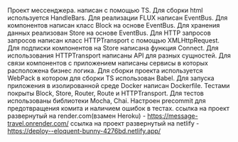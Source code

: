 Проект мессенджера.
написан с помощью TS.
Для сборки html используется HandleBars.
Для реализации FLUX написан EventBus.
Для компонентов написан класс Block на основе EventBus.
Для хранения данных реализован Store на основе EventBus.
Для HTTP запросов запросов написан класс HTTPTransport с помощью XMLHttpRequest.
Для подписки компонентов на Store написана функция Connect.
Для использования HTTPTransport написаны API для разных сущностей.
Для связи компонентов с приложением написаны сервисы в которых расположена бизнес логика.
Для сборки проекта используется WebPack в котором для сборки TS использован Babel.
Для запуска приложения в изолированной среде Docker написан Dockerfile.
Тестами покрыты Block, Store, Router, Route и HTTPTransport.
Для тестов использованы библиотеки Mocha, Chai.
Настроен precommit для предотвращения комита и наличием ошибок в тестах.
ссылка на проект развернутый на render.com(взамен Heroku) - https://message-travel.onrender.com/
ссылка на проект развернутый на netlify - https://deploy--eloquent-bunny-4276bd.netlify.app/
